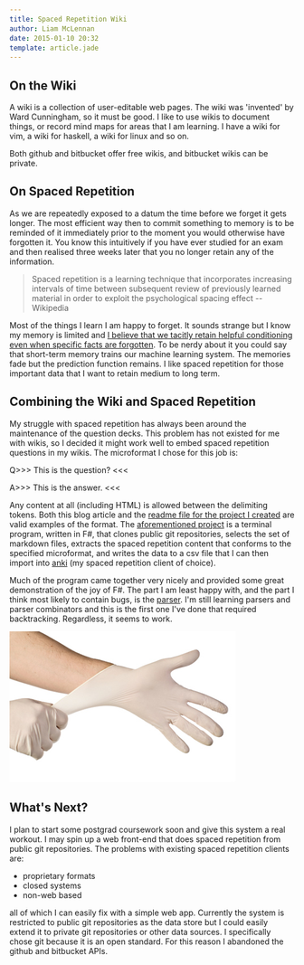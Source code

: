 ```yaml
---
title: Spaced Repetition Wiki
author: Liam McLennan
date: 2015-01-10 20:32
template: article.jade
---
```


On the Wiki
----------

A wiki is a collection of user-editable web pages. The wiki was 'invented' by Ward Cunningham, so it must be good. I like to use wikis to document things, or record mind maps for areas that I am learning. I have a wiki for vim, a wiki for haskell, a wiki for linux and so on. 

Both github and bitbucket offer free wikis, and bitbucket wikis can be private. 

On Spaced Repetition
----------------

As we are repeatedly exposed to a datum the time before we forget it gets longer. The most efficient way then to commit something to memory is to be reminded of it immediately prior to the moment you would otherwise have forgotten it. You know this intuitively if you have ever studied for an exam and then realised three weeks later that you no longer retain any of the information. 

> Spaced repetition is a learning technique that incorporates increasing intervals of time between subsequent review of previously learned material in order to exploit the psychological spacing effect -- Wikipedia

Most of the things I learn I am happy to forget. It sounds strange but I know my memory is limited and [I believe that we tacitly retain helpful conditioning even when specific facts are forgotten](http://www.paulgraham.com/know.html). To be nerdy about it you could say that short-term memory trains our machine learning system. The memories fade but the prediction function remains. I like spaced repetition for those important data that I want to retain medium to long term. 

Combining the Wiki and Spaced Repetition
-----------------------

My struggle with spaced repetition has always been around the maintenance of the question decks. This problem has not existed for me with wikis, so I decided it might work well to embed spaced repetition questions in my wikis. The microformat I chose for this job is:

Q>>> This is the question? <<<

A>>> This is the answer. <<<

Any content at all (including HTML) is allowed between the delimiting tokens. Both this blog article and the [readme file for the project I created](https://raw.githubusercontent.com/liammclennan/SpacedRepetition/master/README.md) are valid examples of the format. The [aforementioned project](https://github.com/liammclennan/SpacedRepetition) is a terminal program, written in F#, that clones public git repositories, selects the set of markdown files, extracts the spaced repetition content that conforms to the specified microformat, and writes the data to a csv file that I can then import into [anki](https://raw.githubusercontent.com/liammclennan/SpacedRepetition/master/README.md) (my spaced repetition client of choice). 

Much of the program came together very nicely and provided some great demonstration of the joy of F#. The part I am least happy with, and the part I think most likely to contain bugs, is the [parser](https://github.com/liammclennan/SpacedRepetition/blob/master/SpacedRepetition/Parser.fs). I'm still learning parsers and parser combinators and this is the first one I've done that required backtracking. Regardless, it seems to work. 

<img src="glove.jpg" alt="hand in glove"/>

What's Next?
-----------

I plan to start some postgrad coursework soon and give this system a real workout. I may spin up a web front-end that does spaced repetition from public git repositories. The problems with existing spaced repetition clients are:

* proprietary formats
* closed systems
* non-web based

all of which I can easily fix with a simple web app. Currently the system is restricted to public git repositories as the data store but I could easily extend it to private git repositories or other data sources. I specifically chose git because it is an open standard. For this reason I abandoned the github and bitbucket APIs. 



